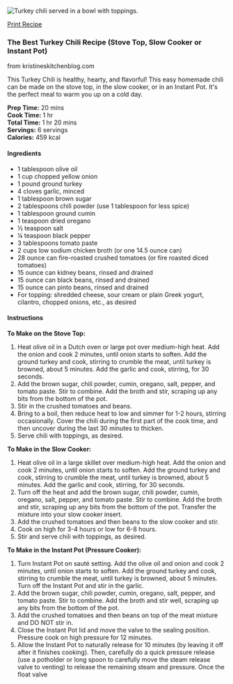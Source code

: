 ![Turkey chili served in a bowl with toppings.](https://i0.wp.com/kristineskitchenblog.com/wp-content/uploads/2022/12/best-turkey-chili-recipe-54.jpg?resize=248%2C344&ssl=1)

[Print Recipe](https://kristineskitchenblog.com/wprm_print/25834)

### The Best Turkey Chili Recipe (Stove Top, Slow Cooker or Instant Pot)
from kristineskitchenblog.com

This Turkey Chili is healthy, hearty, and flavorful! This easy homemade chili can be made on the stove top, in the slow cooker, or in an Instant Pot. It's the perfect meal to warm you up on a cold day.

**Prep Time:** 20 mins  
**Cook Time:** 1 hr  
**Total Time:** 1 hr 20 mins  
**Servings:** 6 servings  
**Calories:** 459 kcal

#### Ingredients
- 1 tablespoon olive oil
- 1 cup chopped yellow onion
- 1 pound ground turkey
- 4 cloves garlic, minced
- 1 tablespoon brown sugar
- 2 tablespoons chili powder (use 1 tablespoon for less spice)
- 1 tablespoon ground cumin
- 1 teaspoon dried oregano
- ½ teaspoon salt
- ¼ teaspoon black pepper
- 3 tablespoons tomato paste
- 2 cups low sodium chicken broth (or one 14.5 ounce can)
- 28 ounce can fire-roasted crushed tomatoes (or fire roasted diced tomatoes)
- 15 ounce can kidney beans, rinsed and drained
- 15 ounce can black beans, rinsed and drained
- 15 ounce can pinto beans, rinsed and drained
- For topping: shredded cheese, sour cream or plain Greek yogurt, cilantro, chopped onions, etc., as desired

#### Instructions

**To Make on the Stove Top:**
1. Heat olive oil in a Dutch oven or large pot over medium-high heat. Add the onion and cook 2 minutes, until onion starts to soften. Add the ground turkey and cook, stirring to crumble the meat, until turkey is browned, about 5 minutes. Add the garlic and cook, stirring, for 30 seconds.
2. Add the brown sugar, chili powder, cumin, oregano, salt, pepper, and tomato paste. Stir to combine. Add the broth and stir, scraping up any bits from the bottom of the pot.
3. Stir in the crushed tomatoes and beans.
4. Bring to a boil, then reduce heat to low and simmer for 1-2 hours, stirring occasionally. Cover the chili during the first part of the cook time, and then uncover during the last 30 minutes to thicken.
5. Serve chili with toppings, as desired.

**To Make in the Slow Cooker:**
1. Heat olive oil in a large skillet over medium-high heat. Add the onion and cook 2 minutes, until onion starts to soften. Add the ground turkey and cook, stirring to crumble the meat, until turkey is browned, about 5 minutes. Add the garlic and cook, stirring, for 30 seconds.
2. Turn off the heat and add the brown sugar, chili powder, cumin, oregano, salt, pepper, and tomato paste. Stir to combine. Add the broth and stir, scraping up any bits from the bottom of the pot. Transfer the mixture into your slow cooker insert.
3. Add the crushed tomatoes and then beans to the slow cooker and stir.
4. Cook on high for 3-4 hours or low for 6-8 hours.
5. Stir and serve chili with toppings, as desired.

**To Make in the Instant Pot (Pressure Cooker):**
1. Turn Instant Pot on sauté setting. Add the olive oil and onion and cook 2 minutes, until onion starts to soften. Add the ground turkey and cook, stirring to crumble the meat, until turkey is browned, about 5 minutes. Turn off the Instant Pot and stir in the garlic.
2. Add the brown sugar, chili powder, cumin, oregano, salt, pepper, and tomato paste. Stir to combine. Add the broth and stir well, scraping up any bits from the bottom of the pot.
3. Add the crushed tomatoes and then beans on top of the meat mixture and DO NOT stir in.
4. Close the Instant Pot lid and move the valve to the sealing position. Pressure cook on high pressure for 12 minutes.
5. Allow the Instant Pot to naturally release for 10 minutes (by leaving it off after it finishes cooking). Then, carefully do a quick pressure release (use a potholder or long spoon to carefully move the steam release valve to venting) to release the remaining steam and pressure. Once the float valve
